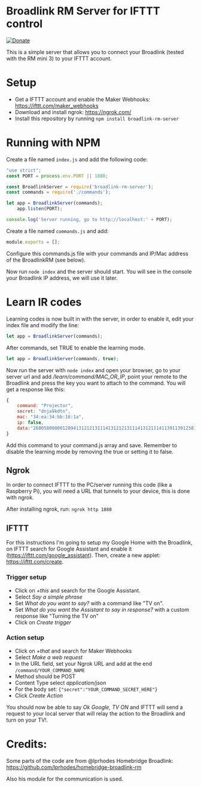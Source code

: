 # Broadlink RM Server for IFTTT control
[![Donate](https://img.shields.io/badge/donate-cash.me-green.svg)](http://cash.me/$jor3l)


This is a simple server that allows you to connect your Broadlink (tested with the RM mini 3) to your IFTTT account.

# Setup
- Get a IFTTT account and enable the Maker Webhooks: https://ifttt.com/maker_webhooks
- Download and install ngrok: https://ngrok.com/
- Install this repository by running ```npm install broadlink-rm-server```

# Running with NPM
Create a file named ```index.js``` and add the following code:

```js
"use strict";
const PORT = process.env.PORT || 1880;

const BroadlinkServer = require('broadlink-rm-server');
const commands = require('./commands');

let app = BroadlinkServer(commands);
    app.listen(PORT);

console.log('Server running, go to http://localhost:' + PORT);
```

Create a file named ```commands.js``` and add:

```js
module.exports = [];
```

Configure this commands.js file with your commands and IP/Mac address of the BroadlinkRM (see below).

Now run ```node index``` and the server should start. You will see in the console your Broadlink IP address, we will use it later.

# Learn IR codes
Learning codes is now built in with the server, in order to enable it, edit your index file and modify the line:

```js
let app = BroadlinkServer(commands);
```

After commands, set TRUE to enable the learning mode.

```js
let app = BroadlinkServer(commands, true);
```

Now run the server with ```node index``` and open your browser, go to your server url and add */learn/command/MAC_OR_IP*, point your remote to the Broadlink and press the key you want to attach to the command. You will get a response like this:

```js
{
    command: "Projector",
    secret: "dnja9kdtn",
    mac: "34:ea:34:bb:16:1a",
    ip: false,
    data:"260058000001289413121213111413121213111413121114113911391238113911391238111412381114123811141213111411141212121410391214103912391237113912391237110005490001264b12000c5e0001264b11000d05"
}
```

Add this command to your command.js array and save. Remember to disable the learning mode by removing the true or setting it to false.

## Ngrok
In order to connect IFTTT to the PC/server running this code (like a Raspberry Pi), you will need a URL that tunnels to your device, this is done with ngrok. 

After installing ngrok, run: ```ngrok http 1880```

## IFTTT
For this instructions I'm going to setup my Google Home with the Broadlink, on IFTTT search for Google Assistant and enable it (https://ifttt.com/google_assistant). Then, create a new applet: https://ifttt.com/create.

### Trigger setup
- Click on *+this* and search for the Google Assistant.
- Select *Say a simple phrase*
- Set *What do you want to say?* with a command like "TV on".
- Set *What do you want the Assistant to say in response?* with a custom response like "Turning the TV on"
- Click on *Create trigger*

### Action setup
- Click on *+that* and search for Maker Webhooks
- Select *Make a web request*
- In the URL field, set your Ngrok URL and add at the end ```/command/YOUR_COMMAND_NAME```
- Method should be POST
- Content Type select *application/json*
- For the body set: ```{"secret":"YOUR_COMMAND_SECRET_HERE"}```
- Click *Create Action*

You should now be able to say *Ok Google, TV ON* and IFTTT will send a request to your local server that will relay the action to the Broadlink and turn on your TV!.

# Credits:
Some parts of the code are from @lprhodes Homebridge Broadlink:
https://github.com/lprhodes/homebridge-broadlink-rm

Also his module for the communication is used.
